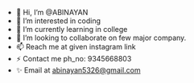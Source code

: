 - 👋 Hi, I’m @ABINAYAN
- 👀 I’m interested in coding
- 🌱 I’m currently learning in college
- 💞️ I’m looking to collaborate on few major company.
- 📫 Reach me at given instagram link
- ⚡ Contact me ph_no: 9345668803
- ✨ Email at abinayan5326@gmail.com

<!---
ABINAYAN-HUB/ABINAYAN-HUB is a ✨ special ✨ repository because its `README.md` (this file) appears on your GitHub profile.
You can click the Preview link to take a look at your changes.
--->
